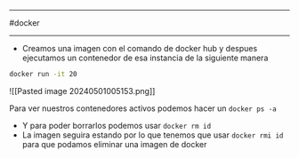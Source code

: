
---------
#docker 

---------


- Creamos una imagen con el comando de docker hub y despues ejecutamos un contenedor de esa instancia de la siguiente manera

```bash
docker run -it 20
```

![[Pasted image 20240501005153.png]]

Para ver nuestros contenedores activos podemos hacer un `docker ps -a`

- Y para poder borrarlos podemos usar `docker rm id`
 - La imagen seguira estando por lo que tenemos que usar `docker rmi id` para que podamos eliminar una imagen de docker
